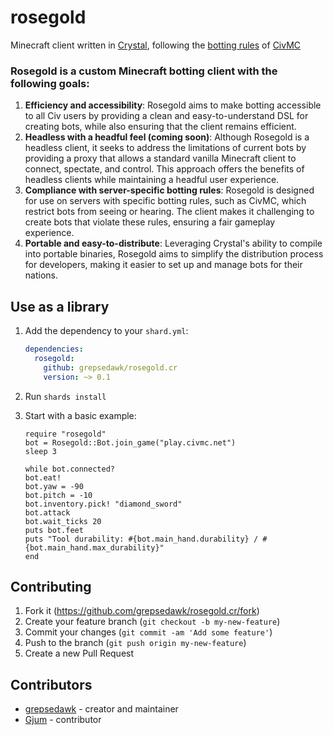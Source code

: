 # rosegold

Minecraft client written in [Crystal](http://crystal-lang.org/), following the [botting rules](https://civwiki.org/wiki/Botting#Botting_Rules) of [CivMC](https://civwiki.org/wiki/CivMC)

### Rosegold is a custom Minecraft botting client with the following goals:

1. **Efficiency and accessibility**: Rosegold aims to make botting accessible to all Civ users by providing a clean and easy-to-understand DSL for creating bots, while also ensuring that the client remains efficient.
2. **Headless with a headful feel (coming soon)**: Although Rosegold is a headless client, it seeks to address the limitations of current bots by providing a proxy that allows a standard vanilla Minecraft client to connect, spectate, and control. This approach offers the benefits of headless clients while maintaining a headful user experience.
3. **Compliance with server-specific botting rules**: Rosegold is designed for use on servers with specific botting rules, such as CivMC, which restrict bots from seeing or hearing. The client makes it challenging to create bots that violate these rules, ensuring a fair gameplay experience.
4. **Portable and easy-to-distribute**: Leveraging Crystal's ability to compile into portable binaries, Rosegold aims to simplify the distribution process for developers, making it easier to set up and manage bots for their nations.


## Use as a library

1. Add the dependency to your `shard.yml`:

   ```yaml
   dependencies:
     rosegold:
       github: grepsedawk/rosegold.cr
       version: ~> 0.1
   ```

2. Run `shards install`
3. Start with a basic example:

   ```crystal
   require "rosegold"
   bot = Rosegold::Bot.join_game("play.civmc.net")
   sleep 3

   while bot.connected?
   bot.eat!
   bot.yaw = -90
   bot.pitch = -10
   bot.inventory.pick! "diamond_sword"
   bot.attack
   bot.wait_ticks 20
   puts bot.feet
   puts "Tool durability: #{bot.main_hand.durability} / #{bot.main_hand.max_durability}"
   end
   ```

## Contributing

1. Fork it (<https://github.com/grepsedawk/rosegold.cr/fork>)
2. Create your feature branch (`git checkout -b my-new-feature`)
3. Commit your changes (`git commit -am 'Add some feature'`)
4. Push to the branch (`git push origin my-new-feature`)
5. Create a new Pull Request

## Contributors

- [grepsedawk](https://github.com/grepsedawk) - creator and maintainer
- [Gjum](https://github.com/Gjum) - contributor
